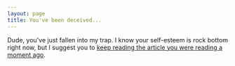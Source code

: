 ```yaml
---
layout: page
title: You've been deceived...
---
```


Dude, you've just fallen into my trap. I know your self-esteem is rock bottom right now, but I suggest you to [keep reading the article you were reading a moment ago](../url-trick#continue-reading).
